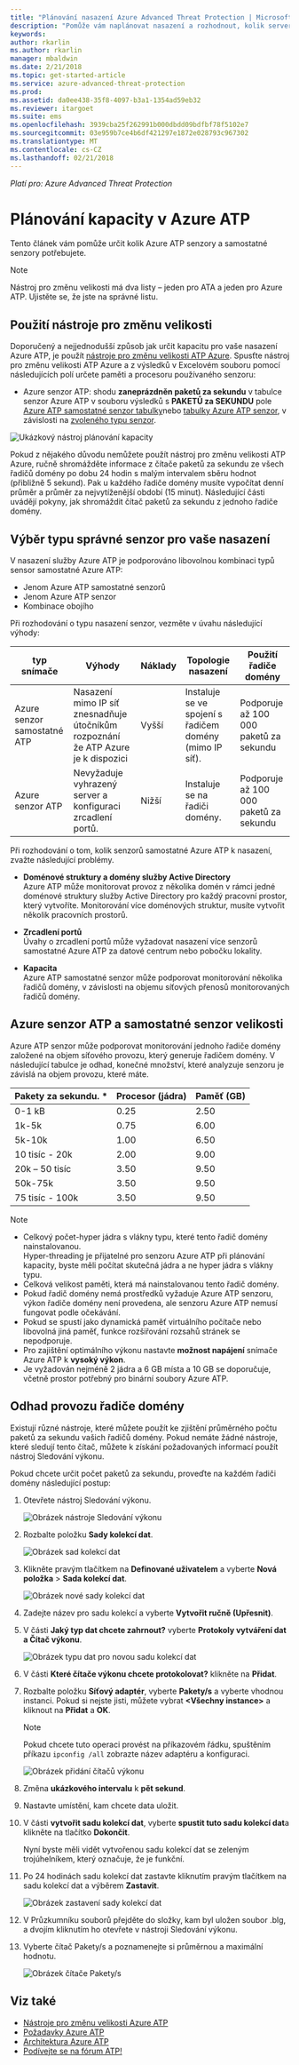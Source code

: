 ```yaml
---
title: "Plánování nasazení Azure Advanced Threat Protection | Microsoft Docs"
description: "Pomůže vám naplánovat nasazení a rozhodnout, kolik serverů Azure ATP bude potřeba k podpoře vaší sítě."
keywords: 
author: rkarlin
ms.author: rkarlin
manager: mbaldwin
ms.date: 2/21/2018
ms.topic: get-started-article
ms.service: azure-advanced-threat-protection
ms.prod: 
ms.assetid: da0ee438-35f8-4097-b3a1-1354ad59eb32
ms.reviewer: itargoet
ms.suite: ems
ms.openlocfilehash: 3939cba25f262991b000dbdd09bdfbf78f5102e7
ms.sourcegitcommit: 03e959b7ce4b6df421297e1872e028793c967302
ms.translationtype: MT
ms.contentlocale: cs-CZ
ms.lasthandoff: 02/21/2018
---
```

*Platí pro: Azure Advanced Threat Protection*



# <a name="azure-atp-capacity-planning"></a>Plánování kapacity v Azure ATP
Tento článek vám pomůže určit kolik Azure ATP senzory a samostatné senzory potřebujete.

> [!NOTE] 
> Nástroj pro změnu velikosti má dva listy – jeden pro ATA a jeden pro Azure ATP. Ujistěte se, že jste na správné listu.

## <a name="using-the-sizing-tool"></a>Použití nástroje pro změnu velikosti
Doporučený a nejjednodušší způsob jak určit kapacitu pro vaše nasazení Azure ATP, je použít [nástroje pro změnu velikosti ATP Azure](http://aka.ms/aatpsizingtool). Spusťte nástroj pro změnu velikosti ATP Azure a z výsledků v Excelovém souboru pomocí následujících polí určete paměti a procesoru používaného senzoru:

- Azure senzor ATP: shodu **zaneprázdněn paketů za sekundu** v tabulce senzor Azure ATP v souboru výsledků s **PAKETŮ za SEKUNDU** pole [Azure ATP samostatné senzor tabulky](#azure-atp-sensor-sizing)nebo [tabulky Azure ATP senzor](#azure-atp-standalone-sensor-sizing), v závislosti na [zvoleného typu senzor](#choosing-the-right-sensor-type-for-your-deployment).


![Ukázkový nástroj plánování kapacity](media/capacity-tool.png)


Pokud z nějakého důvodu nemůžete použít nástroj pro změnu velikosti ATP Azure, ručně shromážděte informace z čítače paketů za sekundu ze všech řadičů domény po dobu 24 hodin s malým intervalem sběru hodnot (přibližně 5 sekund). Pak u každého řadiče domény musíte vypočítat denní průměr a průměr za nejvytíženější období (15 minut).
Následující části uvádějí pokyny, jak shromáždit čítač paketů za sekundu z jednoho řadiče domény.

## <a name="choosing-the-right-sensor-type-for-your-deployment"></a>Výběr typu správné senzor pro vaše nasazení
V nasazení služby Azure ATP je podporováno libovolnou kombinaci typů sensor samostatné Azure ATP:

- Jenom Azure ATP samostatné senzorů
- Jenom Azure ATP senzor
- Kombinace obojího

Při rozhodování o typu nasazení senzor, vezměte v úvahu následující výhody:

|typ snímače|Výhody|Náklady|Topologie nasazení|Použití řadiče domény|
|----|----|----|----|-----|
|Azure senzor samostatné ATP|Nasazení mimo IP síť znesnadňuje útočníkům rozpoznání že ATP Azure je k dispozici|Vyšší|Instaluje se ve spojení s řadičem domény (mimo IP síť).|Podporuje až 100 000 paketů za sekundu|
|Azure senzor ATP|Nevyžaduje vyhrazený server a konfiguraci zrcadlení portů.|Nižší|Instaluje se na řadiči domény.|Podporuje až 100 000 paketů za sekundu|

Při rozhodování o tom, kolik senzorů samostatné Azure ATP k nasazení, zvažte následující problémy.

-   **Doménové struktury a domény služby Active Directory**<br>
    Azure ATP může monitorovat provoz z několika domén v rámci jedné doménové struktury služby Active Directory pro každý pracovní prostor, který vytvoříte. Monitorování více doménových struktur, musíte vytvořit několik pracovních prostorů. 

-   **Zrcadlení portů**<br>
Úvahy o zrcadlení portů může vyžadovat nasazení více senzorů samostatné Azure ATP za datové centrum nebo pobočku lokality.

-   **Kapacita**<br>
    Azure ATP samostatné senzor může podporovat monitorování několika řadičů domény, v závislosti na objemu síťových přenosů monitorovaných řadičů domény. 


## Azure senzor ATP a samostatné senzor velikosti <a name="sizing"></a>

Azure ATP senzor může podporovat monitorování jednoho řadiče domény založené na objem síťového provozu, který generuje řadičem domény. V následující tabulce je odhad, konečné množství, které analyzuje senzoru je závislá na objem provozu, které máte. 


|Pakety za sekundu. *|Procesor (jádra)|Paměť (GB)|
|----|----|-----|
|0-1 kB|0.25|2.50|
|1k-5k|0.75|6.00|
|5k-10k|1.00|6.50|
|10 tisíc - 20k|2.00|9.00|
|20k – 50 tisíc|3.50|9.50|
|50k-75k |3.50|9.50|
|75 tisíc - 100k|3.50 |9.50|

> [!NOTE]
> - Celkový počet-hyper jádra s vlákny typu, které tento řadič domény nainstalovanou.<br>Hyper-threading je přijatelné pro senzoru Azure ATP při plánování kapacity, byste měli počítat skutečná jádra a ne hyper jádra s vlákny typu.
> - Celková velikost paměti, která má nainstalovanou tento řadič domény.
> -   Pokud řadič domény nemá prostředků vyžaduje Azure ATP senzoru, výkon řadiče domény není provedena, ale senzoru Azure ATP nemusí fungovat podle očekávání.
> -   Pokud se spustí jako dynamická paměť virtuálního počítače nebo libovolná jiná paměť, funkce rozšiřování rozsahů stránek se nepodporuje.
> -   Pro zajištění optimálního výkonu nastavte **možnost napájení** snímače Azure ATP k **vysoký výkon**.
> -   Je vyžadován nejméně 2 jádra a 6 GB místa a 10 GB se doporučuje, včetně prostor potřebný pro binární soubory Azure ATP.


## <a name="domain-controller-traffic-estimation"></a>Odhad provozu řadiče domény

Existují různé nástroje, které můžete použít ke zjištění průměrného počtu paketů za sekundu vašich řadičů domény. Pokud nemáte žádné nástroje, které sledují tento čítač, můžete k získání požadovaných informací použít nástroj Sledování výkonu.

Pokud chcete určit počet paketů za sekundu, proveďte na každém řadiči domény následující postup:

1.  Otevřete nástroj Sledování výkonu.

    ![Obrázek nástroje Sledování výkonu](media/atp-traffic-estimation-1.png)

2.  Rozbalte položku **Sady kolekcí dat**.

    ![Obrázek sad kolekcí dat](media/atp-traffic-estimation-2.png)

3.  Klikněte pravým tlačítkem na **Definované uživatelem** a vyberte **Nová položka** &gt; **Sada kolekcí dat**.

    ![Obrázek nové sady kolekcí dat](media/atp-traffic-estimation-3.png)

4.  Zadejte název pro sadu kolekcí a vyberte **Vytvořit ručně (Upřesnit)**.

5.  V části **Jaký typ dat chcete zahrnout?** vyberte **Protokoly vytváření dat a Čítač výkonu**.

    ![Obrázek typu dat pro novou sadu kolekcí dat](media/atp-traffic-estimation-5.png)

6.  V části **Které čítače výkonu chcete protokolovat?** klikněte na **Přidat**.

7.  Rozbalte položku **Síťový adaptér**, vyberte **Pakety/s** a vyberte vhodnou instanci. Pokud si nejste jisti, můžete vybrat **&lt;Všechny instance&gt;** a kliknout na **Přidat** a **OK**.

    > [!NOTE]
    > Pokud chcete tuto operaci provést na příkazovém řádku, spuštěním příkazu `ipconfig /all` zobrazte název adaptéru a konfiguraci.

    ![Obrázek přidání čítačů výkonu](media/atp-traffic-estimation-7.png)

8.  Změna **ukázkového intervalu** k **pět sekund**.

9. Nastavte umístění, kam chcete data uložit.

10. V části **vytvořit sadu kolekcí dat**, vyberte **spustit tuto sadu kolekcí dat**a klikněte na tlačítko **Dokončit**.

    Nyní byste měli vidět vytvořenou sadu kolekcí dat se zeleným trojúhelníkem, který označuje, že je funkční.

11. Po 24 hodinách sadu kolekcí dat zastavte kliknutím pravým tlačítkem na sadu kolekcí dat a výběrem **Zastavit**.

    ![Obrázek zastavení sady kolekcí dat](media/atp-traffic-estimation-12.png)

12. V Průzkumníku souborů přejděte do složky, kam byl uložen soubor .blg, a dvojím kliknutím ho otevřete v nástroji Sledování výkonu.

13. Vyberte čítač Pakety/s a poznamenejte si průměrnou a maximální hodnotu.

    ![Obrázek čítače Pakety/s](media/atp-traffic-estimation-14.png)



## <a name="see-also"></a>Viz také
- [Nástroje pro změnu velikosti Azure ATP](http://aka.ms/aatpsizingtool)
- [Požadavky Azure ATP](atp-prerequisites.md)
- [Architektura Azure ATP](atp-architecture.md)
- [Podívejte se na fórum ATP!](https://aka.ms/azureatpcommunity)
